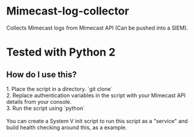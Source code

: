 # Mimecast-log-collector
Collects Mimecast logs from Mimecast API (Can be pushed into a SIEM).

# Tested with Python 2 #

<h2>How do I use this?</h2>
1. Place the script in a directory. `git clone`<br>
2. Replace authentication variables in the script with your Mimecast API details from your console. <br>
3. Run the script using `python` <br>

<br>
You can create a System V init script to run this script as a "service" and build health checking around this, as a example.
